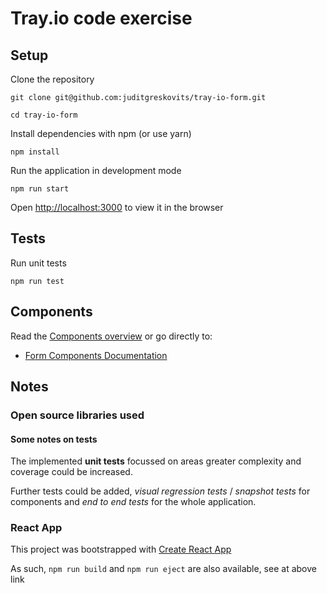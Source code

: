 # Tray.io code exercise

## Setup

Clone the repository

```
git clone git@github.com:juditgreskovits/tray-io-form.git

cd tray-io-form
```

Install dependencies with npm (or use yarn)

```
npm install
```

Run the application in development mode

```
npm run start
```

Open [http://localhost:3000](http://localhost:3000) to view it in the browser

## Tests

Run unit tests

```
npm run test
```

## Components

Read the [Components overview](src/components/README.md) or go directly to:

- [Form Components Documentation](form/README.md)

## Notes

### Open source libraries used

#### Some notes on tests

The implemented **unit tests** focussed on areas greater complexity and coverage could be increased.

Further tests could be added, _visual regression tests_ / _snapshot tests_ for components and _end to end tests_ for the whole application.

### React App

This project was bootstrapped with [Create React App](https://github.com/facebook/create-react-app)

As such, `npm run build` and `npm run eject` are also available, see at above link
